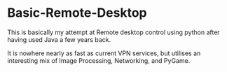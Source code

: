 # Basic-Remote-Desktop

This is basically my attempt at Remote desktop control using python after having used Java a few years back.

It is nowhere nearly as fast as current VPN services, but utilises an interesting mix of Image Processing, Networking, and PyGame.
